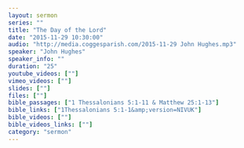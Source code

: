 ```yaml
---
layout: sermon
series: ""
title: "The Day of the Lord"
date: "2015-11-29 10:30:00"
audio: "http://media.coggesparish.com/2015-11-29 John Hughes.mp3"
speaker: "John Hughes"
speaker_info: ""
duration: "25"
youtube_videos: [""]
vimeo_videos: [""]
slides: [""]
files: [""]
bible_passages: ["1 Thessalonians 5:1-11 & Matthew 25:1-13"]
bible_links: ["1Thessalonians 5:1-1&amp;version=NIVUK"]
bible_videos: [""]
bible_videos_links: [""]
category: "sermon"
---
```

